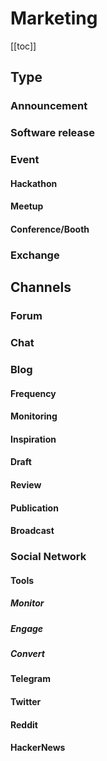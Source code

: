 # Marketing

[[toc]]

## Type
### Announcement
### Software release
### Event
#### Hackathon
#### Meetup
#### Conference/Booth
### Exchange

## Channels
### Forum
### Chat
### Blog
#### Frequency
#### Monitoring
#### Inspiration
#### Draft
#### Review
#### Publication
#### Broadcast
### Social Network
#### Tools
##### Monitor
##### Engage
##### Convert
#### Telegram
#### Twitter
#### Reddit
#### HackerNews